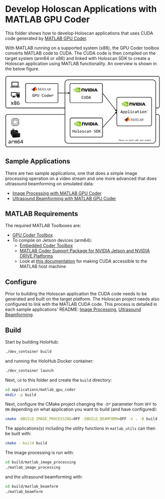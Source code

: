 # Develop Holoscan Applications with MATLAB GPU Coder

This folder shows how to develop Holoscan applications that uses CUDA code generated by [MATLAB GPU Coder](https://www.mathworks.com/products/gpu-coder.html). 

With MATLAB running on a supported system (x86), the GPU Coder toolbox converts MATLAB code to CUDA. The CUDA code is then compiled on the target system (arm64 or x86) and linked with Holoscan SDK to create a Holoscan application using MATLAB functionality. An overview is shown in the below figure.

<img src="resources/architecture_diagram.png" alt="isolated" width="800"/>

## Sample Applications

There are two sample applications, one that does a simple image processing operation on a video stream and one more advanced that does ultrasound beamforming on simulated data:

* [Image Processing with MATLAB GPU Coder](./matlab_image_processing/README.md)
* [Ultrasound Beamforming with MATLAB GPU Coder](./matlab_beamform/README.md)

## MATLAB Requirements

The required MATLAB Toolboxes are:

* [GPU Coder Toolbox](https://www.mathworks.com/products/gpu-coder.html)
* To compile on Jetson devices (arm64):
    * [Embedded Coder Toolbox](https://uk.mathworks.com/products/embedded-coder.html)
    * [MATLAB Coder Support Package for NVIDIA Jetson and NVIDIA DRIVE Platforms](https://uk.mathworks.com/help/supportpkg/nvidia/)
    * Look at [this documentation](https://uk.mathworks.com/help/coder/nvidia/ug/install-and-setup-prerequisites.html) for making CUDA accessible to the MATLAB host machine

## Configure

Prior to building the Holoscan application the CUDA code needs to be generated and built on the target platform. The Holoscan project needs also configured to link with the MATLAB CUDA code. This process is detailed in each sample applications' README: [Image Processing](./matlab_image_processing/README.md), [Ultrasound Beamforming](./matlab_beamform/README.md).

## Build

Start by building HoloHub:
```sh
./dev_container build
```
and running the HoloHub Docker container:
```sh
./dev_container launch
```
Next, `cd` to this folder and create the `build` directory:
```sh
cd applications/matlab_gpu_coder
mkdir -p build
```
Next, configure the CMake project changing the `-D*` parameter from `OFF` to `ON` depending on what application you want to build (and have configured):
```sh
cmake -DBUILD_IMAGE_PROCESSING=OFF -DBUILD_BEAMFORM=OFF -S . -B build
```
The applications(s) including the utility functions in `matlab_utils` can then be built with:
```sh
cmake --build build
```
The image processing is run with:
```sh
cd build/matlab_image_processing
./matlab_image_processing
```
and the ultrasound beamforming with:
```sh
cd build/matlab_beamform
./matlab_beamform
```